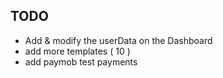 ## TODO

- Add & modify the userData on the Dashboard
- add more templates ( 10 )
- add paymob test payments
